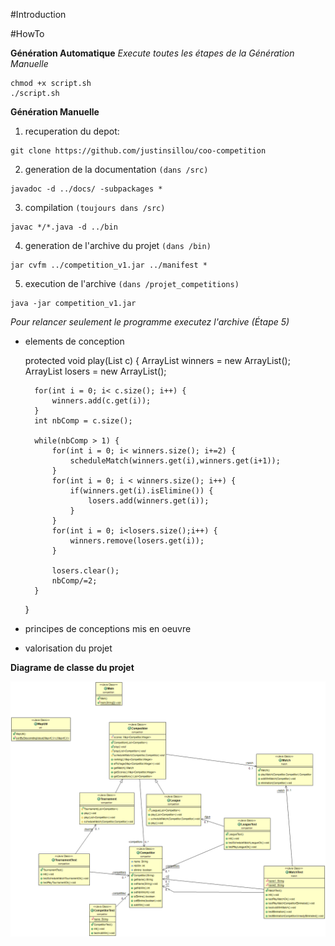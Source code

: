 #Introduction

#HowTo

**Génération Automatique**
*Execute toutes les étapes de la Génération Manuelle*
```console
chmod +x script.sh
./script.sh
```

**Génération Manuelle**
1. recuperation du depot:

```console
git clone https://github.com/justinsillou/coo-competition
```

2. generation de la documentation `(dans /src)`

```console
javadoc -d ../docs/ -subpackages *
```

3. compilation `(toujours dans /src)`

```console
javac */*.java -d ../bin
```

4. generation de l'archive du projet `(dans /bin)`

```console
jar cvfm ../competition_v1.jar ../manifest *
```

5. execution de l'archive `(dans /projet_competitions)`

```console
java -jar competition_v1.jar
```

*Pour relancer seulement le programme executez l'archive (Étape 5)*

- elements de conception

	protected void play(List<Competitor> c) {
		ArrayList<Competitor> winners = new ArrayList<Competitor>();
		ArrayList<Competitor> losers = new ArrayList<Competitor>();

		for(int i = 0; i< c.size(); i++) {
			winners.add(c.get(i));
		}
		int nbComp = c.size();

		while(nbComp > 1) {
			for(int i = 0; i< winners.size(); i+=2) {
				scheduleMatch(winners.get(i),winners.get(i+1));				
			}
			for(int i = 0; i < winners.size(); i++) {
				if(winners.get(i).isElimine()) {
					losers.add(winners.get(i));
				}
			}
			for(int i = 0; i<losers.size();i++) {
				winners.remove(losers.get(i));
			}

			losers.clear();
			nbComp/=2;
		}
	}

- principes de conceptions mis en oeuvre

- valorisation du projet

**Diagrame de classe du projet**

![DiagrammeUML](diagUML.png)

